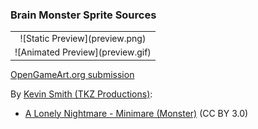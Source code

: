 ### Brain Monster Sprite Sources

<table style="border: 0px;">
  <tr style="border: 0px;">
    <td style="border: 0px; vertical-align: top; text-align: center;">
      ![Static Preview](preview.png)
    </td>
    </tr>
    <tr style="border: 0px;">
    <td style="border: 0px; vertical-align: top; text-align: center;">
      ![Animated Preview](preview.gif)
    </td>
  </tr>
</table>


[OpenGameArt.org submission](https://opengameart.org/node/50703)

By [Kevin Smith (TKZ Productions)](https://opengameart.org/users/TKZ-Productions):
- [A Lonely Nightmare - Minimare (Monster)](https://opengameart.org/node/50703) (CC BY 3.0)
